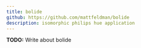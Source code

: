 ```yaml
---
title: bolide
github: https://github.com/mattfeldman/bolide
description: isomorphic philips hue application
---
```

**TODO:** Write about bolide